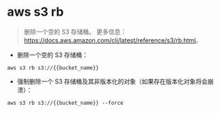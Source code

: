 # aws s3 rb

> 删除一个空的 S3 存储桶。
> 更多信息：<https://docs.aws.amazon.com/cli/latest/reference/s3/rb.html>。

- 删除一个空的 S3 存储桶：

`aws s3 rb s3://{{bucket_name}}`

- 强制删除一个 S3 存储桶及其非版本化的对象（如果存在版本化对象将会崩溃）：

`aws s3 rb s3://{{bucket_name}} --force`